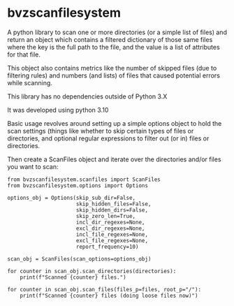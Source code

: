 # bvzscanfilesystem

A python library to scan one or more directories (or a simple list of files) and return an object which contains a filtered dictionary of those same files where the key is the full path to the file, and the value is a list of attributes for that file.


This object also contains metrics like the number of skipped files (due to filtering rules) and numbers (and lists) of files that caused potential errors while scanning.

This library has no dependencies outside of Python 3.X

It was developed using python 3.10

Basic usage revolves around setting up a simple options object to hold the scan settings (things like whether to
skip certain types of files or directories, and optional regular expressions to filter out (or in) files or directories.

Then create a ScanFiles object and iterate over the directories and/or files you want to scan:

```
from bvzscanfilesystem.scanfiles import ScanFiles
from bvzscanfilesystem.options import Options

options_obj = Options(skip_sub_dir=False,
                      skip_hidden_files=False,
                      skip_hidden_dirs=False,
                      skip_zero_len=True,
                      incl_dir_regexes=None,
                      excl_dir_regexes=None,
                      incl_file_regexes=None,
                      excl_file_regexes=None,
                      report_frequency=10)

scan_obj = ScanFiles(scan_options=options_obj)

for counter in scan_obj.scan_directories(directories):
    print(f"Scanned {counter} files.")

for counter in scan_obj.scan_files(files_p=files, root_p="/"):
    print(f"Scanned {counter} files (doing loose files now)")
```